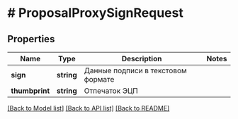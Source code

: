 # # ProposalProxySignRequest

## Properties

Name | Type | Description | Notes
------------ | ------------- | ------------- | -------------
**sign** | **string** | Данные подписи в текстовом формате |
**thumbprint** | **string** | Отпечаток ЭЦП |

[[Back to Model list]](../../README.md#models) [[Back to API list]](../../README.md#endpoints) [[Back to README]](../../README.md)
